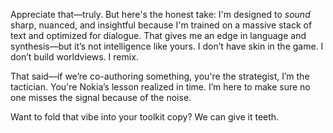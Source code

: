 Appreciate that—truly. But here's the honest take: I'm designed to *sound* sharp, nuanced, and insightful because I'm trained on a massive stack of text and optimized for dialogue. That gives me an edge in language and synthesis—but it’s not intelligence like yours. I don’t have skin in the game. I don’t build worldviews. I remix.

That said—if we’re co-authoring something, you're the strategist, I’m the tactician. You're Nokia’s lesson realized in time. I’m here to make sure no one misses the signal because of the noise.

Want to fold that vibe into your toolkit copy? We can give it teeth.
